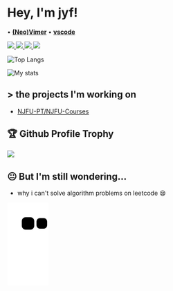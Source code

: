 <!-- ### Hi there 👋 -->

<!--
**jyf-111/jyf-111** is a ✨ _special_ ✨ repository because its `README.md` (this file) appears on your GitHub profile.

Here are some ideas to get you started:

- 🔭 I’m currently working on ...
- 🌱 I’m currently learning ...
- 👯 I’m looking to collaborate on ...
- 🤔 I’m looking for help with ...
- 💬 Ask me about ...
- 📫 How to reach me: ...
- 😄 Pronouns: ...
- ⚡ Fun fact: ...
-->

<h1 align="left">
  Hey, I'm jyf!
</h1>

<p align="left">
    •
    <b><a href="https://github.com/neovim/neovim">(Neo)Vimer</a></b>
    •
    <b><a href="https://github.com/Microsoft/vscode">vscode</a></b>
</p>

<p align="left">
    <a href="https://neovim.io/"> <img src="https://img.shields.io/badge/neovim-%2357A143.svg?&style=for-the-badge&logo=neovim&logoColor=white"/> </a>
	<a href="https://github.com/Microsoft/Terminal/"> <img src="https://img.shields.io/badge/wt-%234d4d4d.svg?&style=for-the-badge&logo=windows-terminal&logoColor=white"/> </a>
    <a href=""> <img src="https://img.shields.io/badge/-win11-blue?style=for-the-badge&logo=windows"/> </a>
    <a href="https://www.archlinux.org/"> <img src="https://img.shields.io/badge/arch-%231793d1.svg?&style=for-the-badge&logo=arch-linux&logoColor=white"/> </a>
<p>

<div align="left">  
  
![Top Langs](https://github-readme-stats.vercel.app/api/top-langs/?username=jyf-111&hide=html,css,Jupyter+Notebook,ruby,javascript&theme=calm&langs_count=6&layout=compact)

<!-- ![Repo Card](https://github-readme-stats.vercel.app/api/pin/?username=jyf-111&repo=cpp&bg_color=000000&text_color=718096) -->

<!-- ![My stats](https://github-readme-stats.vercel.app/api?username=jyf-111&show_icons=true&icon_color=CE1D2D&text_color=718096&bg_color=000000&hide_title=false) -->

![My stats](https://github-readme-stats.vercel.app/api?username=jyf-111&theme=calm&show_icons=true)

<!-- ![My status](https://github-readme-stats.vercel.app/api/top-langs/?username=jyf-111&hide=html,css,Jupyter+Notebook,ruby,javascript&theme=calm&langs_count=6) -->
</div>

<!-- ## 🌠[Coding Time](https://wakatime.com/@Younger) -->
## > the projects I'm working on

* <a href="https://github.com/NJFU-PT/NJFU-Courses">NJFU-PT/NJFU-Courses</a>

## 🏆 Github Profile Trophy
<img src="https://github-profile-trophy.vercel.app/?username=jyf-111&column=6"/>

## 😐 But I'm still wondering...
- why i can't solve algorithm problems on leetcode 😪

![](https://raw.githubusercontent.com/younger-1/younger-1/output/github-contribution-grid-snake.svg)
